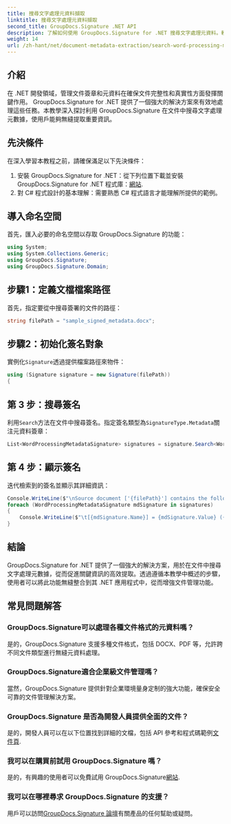 ```yaml
---
title: 搜尋文字處理元資料擷取
linktitle: 搜尋文字處理元資料擷取
second_title: GroupDocs.Signature .NET API
description: 了解如何使用 GroupDocs.Signature for .NET 搜尋文字處理元資料。輕鬆增強文件管理。
weight: 14
url: /zh-hant/net/document-metadata-extraction/search-word-processing-metadata-extraction/
---
```

## 介紹
在 .NET 開發領域，管理文件簽章和元資料在確保文件完整性和真實性方面發揮關鍵作用。 GroupDocs.Signature for .NET 提供了一個強大的解決方案來有效地處理這些任務。本教學深入探討利用 GroupDocs.Signature 在文件中搜尋文字處理元數據，使用戶能夠無縫提取重要資訊。
## 先決條件
在深入學習本教程之前，請確保滿足以下先決條件：
1. 安裝 GroupDocs.Signature for .NET：從下列位置下載並安裝 GroupDocs.Signature for .NET 程式庫：[網站](https://releases.groupdocs.com/signature/net/).
2. 對 C# 程式設計的基本理解：需要熟悉 C# 程式語言才能理解所提供的範例。

## 導入命名空間
首先，匯入必要的命名空間以存取 GroupDocs.Signature 的功能：
```csharp
using System;
using System.Collections.Generic;
using GroupDocs.Signature;
using GroupDocs.Signature.Domain;
```
## 步驟1：定義文檔檔案路徑
首先，指定要從中搜尋簽署的文件的路徑：
```csharp
string filePath = "sample_signed_metadata.docx";
```
## 步驟2：初始化簽名對象
實例化`Signature`透過提供檔案路徑來物件：
```csharp
using (Signature signature = new Signature(filePath))
{
```
## 第 3 步：搜尋簽名
利用`Search`方法在文件中搜尋簽名。指定簽名類型為`SignatureType.Metadata`關注元資料簽章：
```csharp
List<WordProcessingMetadataSignature> signatures = signature.Search<WordProcessingMetadataSignature>(SignatureType.Metadata);
```
## 第 4 步：顯示簽名
迭代檢索到的簽名並顯示其詳細資訊：
```csharp
Console.WriteLine($"\nSource document ['{filePath}'] contains the following signatures:");
foreach (WordProcessingMetadataSignature mdSignature in signatures)
{
    Console.WriteLine($"\t[{mdSignature.Name}] = {mdSignature.Value} ({mdSignature.Type})");
}
```

## 結論
GroupDocs.Signature for .NET 提供了一個強大的解決方案，用於在文件中搜尋文字處理元數據，從而促進關鍵資訊的高效提取。透過遵循本教學中概述的步驟，使用者可以將此功能無縫整合到其 .NET 應用程式中，從而增強文件管理功能。
## 常見問題解答
### GroupDocs.Signature可以處理各種文件格式的元資料嗎？
是的，GroupDocs.Signature 支援多種文件格式，包括 DOCX、PDF 等，允許跨不同文件類型進行無縫元資料處理。
### GroupDocs.Signature適合企業級文件管理嗎？
當然，GroupDocs.Signature 提供針對企業環境量身定制的強大功能，確保安全可靠的文件管理解決方案。
### GroupDocs.Signature 是否為開發人員提供全面的文件？
是的，開發人員可以在以下位置找到詳細的文檔，包括 API 參考和程式碼範例[文件頁](https://tutorials.groupdocs.com/signature/net/).
### 我可以在購買前試用 GroupDocs.Signature 嗎？
是的，有興趣的使用者可以免費試用 GroupDocs.Signature[網站](https://releases.groupdocs.com/).
### 我可以在哪裡尋求 GroupDocs.Signature 的支援？
用戶可以訪問[GroupDocs.Signature 論壇](https://forum.groupdocs.com/c/signature/13)有關產品的任何幫助或疑問。